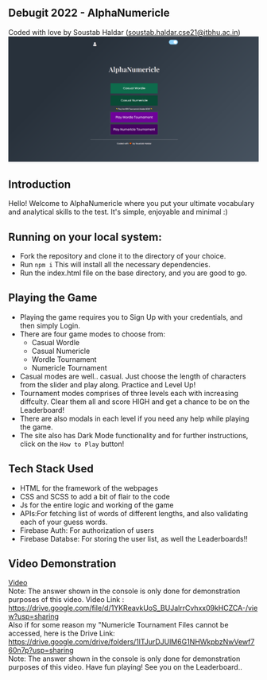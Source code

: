## Debugit 2022 - AlphaNumericle
Coded with love by Soustab Haldar (soustab.haldar.cse21@itbhu.ac.in)
![Preview](./previewimg.png)

## Introduction
Hello! Welcome to AlphaNumericle where you put your ultimate vocabulary and analytical skills to the test. It's simple, enjoyable and minimal :)

## Running on your local system:
  - Fork the repository and clone it to the directory of your choice.<br>
  - Run `npm i` This will install all the necessary dependencies.<br>
  - Run the index.html file on the base directory, and you are good to go.<br>
  
## Playing the Game
  - Playing the game requires you to Sign Up with your credentials, and then simply Login.
  - There are four game modes to choose from:
    - Casual Wordle
    - Casual Numericle
    - Wordle Tournament
    - Numericle Tournament
  - Casual modes are well.. casual. Just choose the length of characters from the slider and play along. Practice and Level Up!
  - Tournament modes comprises of three levels each with increasing diffculty. Clear them all and score HIGH and get a chance to be on the Leaderboard!
  - There are also modals in each level if you need any help while playing the game. 
  - The site also has Dark Mode functionality and for further instructions, click on the `How to Play` button!
  

 

## Tech Stack Used
  - HTML for the framework of the webpages
  - CSS and SCSS to add a bit of flair to the code
  - Js for the entire logic and working of the game 
  - APIs:For fetching list of words of different lengths, and also validating each of your guess words.
  - Firebase Auth: For authorization of users
  - Firebase Databse: For storing the user list, as well the Leaderboards!!


  
## Video Demonstration
[Video](./Video%20Demonstration/Video.mp4) <br>
Note: The answer shown in the console is only done for demonstration purposes of this video.
Video Link : https://drive.google.com/file/d/1YKReavkUoS_BUJalrrCvhxx09kHCZCA-/view?usp=sharing <br>Also if for some reason my "Numericle Tournament Files cannot be accessed, here is the Drive Link: https://drive.google.com/drive/folders/1lTJurDJUlM6G1NHWkpbzNwVewf760n7p?usp=sharing <br> Note: The answer shown in the console is only done for demonstration purposes of this video.
Have fun playing! See you on the Leaderboard..
